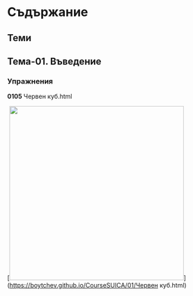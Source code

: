 # Съдържание

## Теми

## Тема-01. Въведение

### Упражнения

**0105** Червен куб.html

[<kbd><img src="01/Червен куб.jpg" width="400"></kbd>](https://boytchev.github.io/CourseSUICA/01/Червен куб.html)

